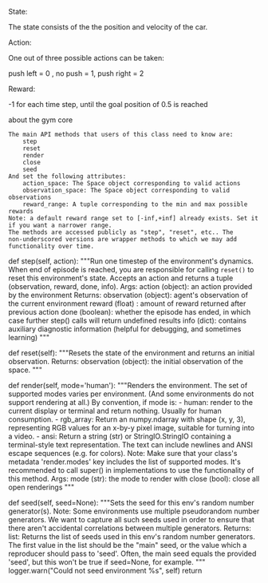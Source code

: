 State: 

The state consists of the the position and velocity
of the car.

Action: 

One out of three possible actions can be taken:

push left = 0 , no push = 1, push right = 2

Reward: 

-1 for each time step, until the goal position of
0.5 is reached



about the gym core


    The main API methods that users of this class need to know are:
        step
        reset
        render
        close
        seed
    And set the following attributes:
        action_space: The Space object corresponding to valid actions
        observation_space: The Space object corresponding to valid observations
        reward_range: A tuple corresponding to the min and max possible rewards
    Note: a default reward range set to [-inf,+inf] already exists. Set it if you want a narrower range.
    The methods are accessed publicly as "step", "reset", etc.. The
    non-underscored versions are wrapper methods to which we may add
    functionality over time.


def step(self, action):
    """Run one timestep of the environment's dynamics. When end of
    episode is reached, you are responsible for calling `reset()`
    to reset this environment's state.
    Accepts an action and returns a tuple (observation, reward, done, info).
    Args:
        action (object): an action provided by the environment
    Returns:
        observation (object): agent's observation of the current environment
        reward (float) : amount of reward returned after previous action
        done (boolean): whether the episode has ended, in which case further step() calls will return undefined results
        info (dict): contains auxiliary diagnostic information (helpful for debugging, and sometimes learning)
    """


def reset(self):
    """Resets the state of the environment and returns an initial observation.
    Returns: observation (object): the initial observation of the
        space.
    """

def render(self, mode='human'):
    """Renders the environment.
    The set of supported modes varies per environment. (And some
    environments do not support rendering at all.) By convention,
    if mode is:
    - human: render to the current display or terminal and
      return nothing. Usually for human consumption.
    - rgb_array: Return an numpy.ndarray with shape (x, y, 3),
      representing RGB values for an x-by-y pixel image, suitable
      for turning into a video.
    - ansi: Return a string (str) or StringIO.StringIO containing a
      terminal-style text representation. The text can include newlines
      and ANSI escape sequences (e.g. for colors).
    Note:
        Make sure that your class's metadata 'render.modes' key includes
          the list of supported modes. It's recommended to call super()
          in implementations to use the functionality of this method.
    Args:
        mode (str): the mode to render with
        close (bool): close all open renderings
     """

 def seed(self, seed=None):
    """Sets the seed for this env's random number generator(s).
    Note:
        Some environments use multiple pseudorandom number generators.
        We want to capture all such seeds used in order to ensure that
        there aren't accidental correlations between multiple generators.
    Returns:
        list<bigint>: Returns the list of seeds used in this env's random
          number generators. The first value in the list should be the
          "main" seed, or the value which a reproducer should pass to
          'seed'. Often, the main seed equals the provided 'seed', but
          this won't be true if seed=None, for example.
    """
    logger.warn("Could not seed environment %s", self)
    return